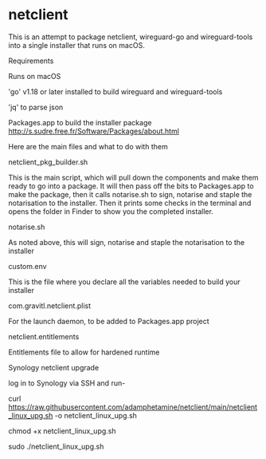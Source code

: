 # netclient

This is an attempt to package netclient, wireguard-go and wireguard-tools into a single installer that runs on macOS. 

Requirements

Runs on macOS

'go' v1.18 or later installed to build wireguard and wireguard-tools

'jq' to parse json

Packages.app to build the installer package http://s.sudre.free.fr/Software/Packages/about.html

Here are the main files and what to do with them

netclient_pkg_builder.sh

This is the main script, which will pull down the components and make them ready to go into a package. It will then pass off the bits to Packages.app to make the package, then it calls notarise.sh to sign, notarise and staple the notarisation to the installer. Then it prints some checks in the terminal and opens the folder in Finder to show you the completed installer.

notarise.sh

As noted above, this will sign, notarise and staple the notarisation to the installer

custom.env

This is the file where you declare all the variables needed to build your installer

com.gravitl.netclient.plist

For the launch daemon, to be added to Packages.app project

netclient.entitlements

Entitlements file to allow for hardened runtime

Synology netclient upgrade

log in to Synology via SSH and run-

curl https://raw.githubusercontent.com/adamphetamine/netclient/main/netclient_linux_upg.sh -o netclient_linux_upg.sh

chmod +x netclient_linux_upg.sh

sudo ./netclient_linux_upg.sh 

